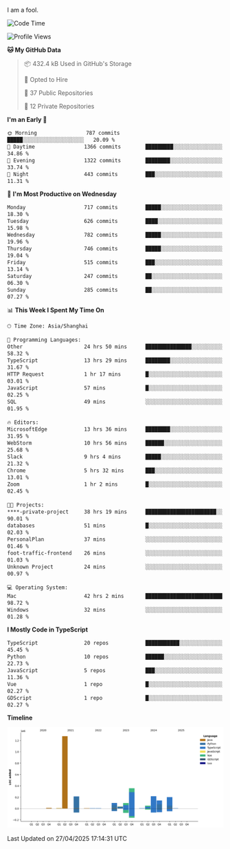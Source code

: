 I am a fool.

<!--START_SECTION:waka-->
![Code Time](http://img.shields.io/badge/Code%20Time-2%2C946%20hrs%2011%20mins-blue)

![Profile Views](http://img.shields.io/badge/Profile%20Views-1-blue)

**🐱 My GitHub Data** 

> 📦 432.4 kB Used in GitHub's Storage 
 > 
> 💼 Opted to Hire
 > 
> 📜 37 Public Repositories 
 > 
> 🔑 12 Private Repositories 
 > 
**I'm an Early 🐤** 

```text
🌞 Morning                787 commits         █████░░░░░░░░░░░░░░░░░░░░   20.09 % 
🌆 Daytime                1366 commits        █████████░░░░░░░░░░░░░░░░   34.86 % 
🌃 Evening                1322 commits        ████████░░░░░░░░░░░░░░░░░   33.74 % 
🌙 Night                  443 commits         ███░░░░░░░░░░░░░░░░░░░░░░   11.31 % 
```
📅 **I'm Most Productive on Wednesday** 

```text
Monday                   717 commits         █████░░░░░░░░░░░░░░░░░░░░   18.30 % 
Tuesday                  626 commits         ████░░░░░░░░░░░░░░░░░░░░░   15.98 % 
Wednesday                782 commits         █████░░░░░░░░░░░░░░░░░░░░   19.96 % 
Thursday                 746 commits         █████░░░░░░░░░░░░░░░░░░░░   19.04 % 
Friday                   515 commits         ███░░░░░░░░░░░░░░░░░░░░░░   13.14 % 
Saturday                 247 commits         ██░░░░░░░░░░░░░░░░░░░░░░░   06.30 % 
Sunday                   285 commits         ██░░░░░░░░░░░░░░░░░░░░░░░   07.27 % 
```


📊 **This Week I Spent My Time On** 

```text
🕑︎ Time Zone: Asia/Shanghai

💬 Programming Languages: 
Other                    24 hrs 50 mins      ███████████████░░░░░░░░░░   58.32 % 
TypeScript               13 hrs 29 mins      ████████░░░░░░░░░░░░░░░░░   31.67 % 
HTTP Request             1 hr 17 mins        █░░░░░░░░░░░░░░░░░░░░░░░░   03.01 % 
JavaScript               57 mins             █░░░░░░░░░░░░░░░░░░░░░░░░   02.25 % 
SQL                      49 mins             ░░░░░░░░░░░░░░░░░░░░░░░░░   01.95 % 

🔥 Editors: 
MicrosoftEdge            13 hrs 36 mins      ████████░░░░░░░░░░░░░░░░░   31.95 % 
WebStorm                 10 hrs 56 mins      ██████░░░░░░░░░░░░░░░░░░░   25.68 % 
Slack                    9 hrs 4 mins        █████░░░░░░░░░░░░░░░░░░░░   21.32 % 
Chrome                   5 hrs 32 mins       ███░░░░░░░░░░░░░░░░░░░░░░   13.01 % 
Zoom                     1 hr 2 mins         █░░░░░░░░░░░░░░░░░░░░░░░░   02.45 % 

🐱‍💻 Projects: 
****-private-project     38 hrs 19 mins      ███████████████████████░░   90.01 % 
databases                51 mins             █░░░░░░░░░░░░░░░░░░░░░░░░   02.03 % 
PersonalPlan             37 mins             ░░░░░░░░░░░░░░░░░░░░░░░░░   01.46 % 
foot-traffic-frontend    26 mins             ░░░░░░░░░░░░░░░░░░░░░░░░░   01.03 % 
Unknown Project          24 mins             ░░░░░░░░░░░░░░░░░░░░░░░░░   00.97 % 

💻 Operating System: 
Mac                      42 hrs 2 mins       █████████████████████████   98.72 % 
Windows                  32 mins             ░░░░░░░░░░░░░░░░░░░░░░░░░   01.28 % 
```

**I Mostly Code in TypeScript** 

```text
TypeScript               20 repos            ███████████░░░░░░░░░░░░░░   45.45 % 
Python                   10 repos            ██████░░░░░░░░░░░░░░░░░░░   22.73 % 
JavaScript               5 repos             ███░░░░░░░░░░░░░░░░░░░░░░   11.36 % 
Vue                      1 repo              █░░░░░░░░░░░░░░░░░░░░░░░░   02.27 % 
GDScript                 1 repo              █░░░░░░░░░░░░░░░░░░░░░░░░   02.27 % 
```



**Timeline**

![Lines of Code chart](https://raw.githubusercontent.com/VeejaLiu/VeejaLiu/master/assets/bar_graph.png)


 Last Updated on 27/04/2025 17:14:31 UTC
<!--END_SECTION:waka-->
